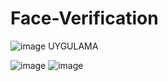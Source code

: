 # Face-Verification
![image](https://user-images.githubusercontent.com/86806643/194709809-2561f686-9f04-4ac1-b569-6d26fbbb5280.png)
UYGULAMA

![image](https://user-images.githubusercontent.com/86806643/194709919-e14e0b26-0487-4db2-a0e9-eb3f43d75c22.png)
![image](https://user-images.githubusercontent.com/86806643/194709926-45cc3beb-5291-4afb-bbcd-e3f7bc6059e0.png)

